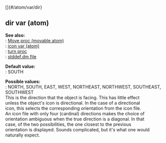 []{#/atom/var/dir}    
## dir var (atom)    
**See also:**    
:   [Move proc (movable atom)](/ref/atom/movable/proc/Move.md)    
:   [icon var (atom)](/ref/atom/var/icon.md)    
:   [turn proc](/ref/proc/turn.md)    
:   [stddef.dm file](/ref/%7B%7Bappendix%7D%7D/stddef%2edm.md)    
<!-- -->    
**Default value:**    
:   SOUTH    
<!-- -->    
**Possible values:**    
:   NORTH, SOUTH, EAST, WEST, NORTHEAST, NORTHWEST, SOUTHEAST, SOUTHWEST    
This is the direction that the object is facing. This has little effect    
unless the object\'s icon is directional. In the case of a directional    
icon, this selects the corresponding orientation from the icon file.    
An icon file with only four (cardinal) directions makes the choice of    
orientation ambiguous when the true direction is a diagonal. In that    
case, of the two possibilities, the one closest to the previous    
orientation is displayed. Sounds complicated, but it\'s what one would    
naturally expect.  